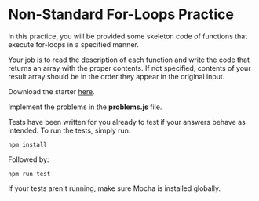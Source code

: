 # Non-Standard For-Loops Practice

In this practice, you will be provided some skeleton code of functions that
execute for-loops in a specified manner.

Your job is to read the description of each function and write the code that
returns an array with the proper contents. If not specified, contents of your
result array should be in the order they appear in the original input.

Download the starter [here][starter].

Implement the problems in the __problems.js__ file.

Tests have been written for you already to test if your answers behave as
intended. To run the tests, simply run:

```shell
npm install
```

Followed by:

```shell
npm run test
```

If your tests aren't running, make sure Mocha is installed globally.

[starter]: https://github.com/appacademy/practice-for-week-PREP-nonstandard-for-loops

